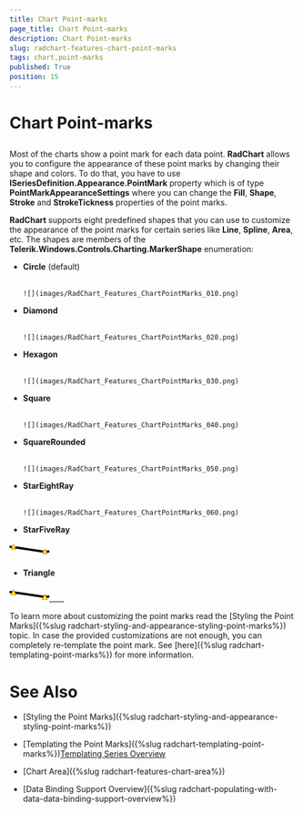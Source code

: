 ```yaml
---
title: Chart Point-marks
page_title: Chart Point-marks
description: Chart Point-marks
slug: radchart-features-chart-point-marks
tags: chart,point-marks
published: True
position: 15
---
```


# Chart Point-marks



## 

Most of the charts show a point mark for each data point. __RadChart__ allows you to configure the appearance of these point marks by changing their shape and colors. To do that, you have to use __ISeriesDefinition.Appearance.PointMark__ property which is of type __PointMarkAppearanceSettings__ where you can change the __Fill__, __Shape__, __Stroke__ and __StrokeTickness__ properties of the point marks.

__RadChart__ supports eight predefined shapes that you can use to customize the appearance of the point marks for certain series like __Line__, __Spline__, __Area__, etc. The shapes are members of the __Telerik.Windows.Controls.Charting.MarkerShape__ enumeration:

* __Circle__ (default) 




         
      ![](images/RadChart_Features_ChartPointMarks_010.png)

* __Diamond__




         
      ![](images/RadChart_Features_ChartPointMarks_020.png)

* __Hexagon__




         
      ![](images/RadChart_Features_ChartPointMarks_030.png)

* __Square__




         
      ![](images/RadChart_Features_ChartPointMarks_040.png)

* __SquareRounded__




         
      ![](images/RadChart_Features_ChartPointMarks_050.png)

* __StarEightRay__




         
      ![](images/RadChart_Features_ChartPointMarks_060.png)

* __StarFiveRay__

__![](images/RadChart_Features_ChartPointMarks_070.png)__

* __Triangle__

__![](images/RadChart_Features_ChartPointMarks_080.png)______





To learn more about customizing the point marks read the [Styling the Point Marks]({%slug radchart-styling-and-appearance-styling-point-marks%}) topic. In case the provided customizations are not enough, you can completely re-template the point mark. See [here]({%slug radchart-templating-point-marks%}) for more information.

# See Also

 * [Styling the Point Marks]({%slug radchart-styling-and-appearance-styling-point-marks%})

 * [Templating the Point Marks]({%slug radchart-templating-point-marks%})[Templating Series Overview](69211D95-033D-42E8-A657-6FA9FAE5C71B)

 * [Chart Area]({%slug radchart-features-chart-area%})

 * [Data Binding Support Overview]({%slug radchart-populating-with-data-data-binding-support-overview%})
